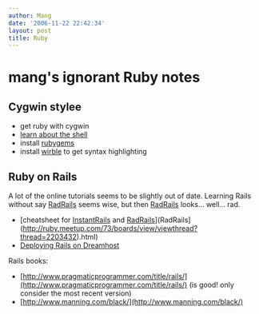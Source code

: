 ```yaml
---
author: Mang
date: '2006-11-22 22:42:34'
layout: post
title: Ruby
---
```


# mang's ignorant Ruby notes

## Cygwin stylee

* get ruby with cygwin
* [learn about the shell](http://poignantguide.net/ruby/expansion-pak-1.html)
* install [rubygems](http://rubyforge.org/frs/?group_id=126)
* install [wirble](http://pablotron.org/software/wirble/) to get syntax highlighting

## Ruby on Rails
A lot of the online tutorials seems to be slightly out of date.  Learning Rails without say [RadRails](RadRails.html) seems wise, but then [RadRails](RadRails.html) looks... well... rad.

* [cheatsheet for [InstantRails](InstantRails.html) and [RadRails](http://ruby.meetup.com/73/boards/view/viewthread?thread=2203432)](RadRails](http://ruby.meetup.com/73/boards/view/viewthread?thread=2203432).html)
* [Deploying Rails on Dreamhost](http://casperfabricius.com/blog/2006/05/21/rails-on-dreamhost/)

Rails books:

* [http://www.pragmaticprogrammer.com/title/rails/](http://www.pragmaticprogrammer.com/title/rails/) (is good! only consider the most recent version)
* [http://www.manning.com/black/](http://www.manning.com/black/)
